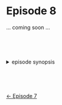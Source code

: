 Episode 8
=========

… coming soon …

<style>details {margin:2cm 0} details>p {margin:0 1ex;font-size:36pt}</style>

<details><summary>episode synopsis</summary>

❓❓❓

- 

</details>

[← Episode 7](ep7.md)
